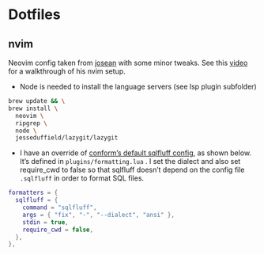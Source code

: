 # Dotfiles

## nvim

Neovim config taken from [josean](https://github.com/josean-dev/dev-environment-files) with some minor tweaks.
See this [video](https://youtu.be/6pAG3BHurdM?si=YK5IwCZg6b6xxlJI) for a walkthrough of his nvim setup.

- Node is needed to install the language servers (see lsp plugin subfolder)

```sh
brew update && \
brew install \
  neovim \
  ripgrep \
  node \
  jesseduffield/lazygit/lazygit
```

- I have an override of [conform’s default sqlfluff config](https://github.com/stevearc/conform.nvim/blob/master/lua/conform/formatters/sqlfluff.lua), as shown below. It’s defined in `plugins/formatting.lua` . I set the dialect and also set require_cwd to false so that sqlfluff doesn’t depend on the config file `.sqlfluff` in order to format SQL files.

```lua
formatters = {
  sqlfluff = {
    command = "sqlfluff",
    args = { "fix", "-", "--dialect", "ansi" },
    stdin = true,
    require_cwd = false,
  },
},
```
